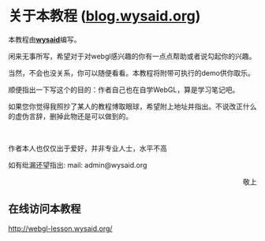 ﻿
<h1>关于本教程 (<a href="http://blog.wysaid.org/" target="_blank">blog.wysaid.org</a>)</h1>
<p>本教程由<u><b><a href="http://blog.wysaid.org/" target="_blank">wysaid</a></b></u>编写。</p>
<p>闲来无事所写，希望对于对webgl感兴趣的你有一点点帮助或者说勾起你的兴趣。</p>
<p>当然，不会也没关系，你可以随便看看。本教程将附带可执行的demo供你取乐。</p>
<p>顺便指出一下写这个的目的：作者自己也在自学WebGL，算是学习笔记吧。</p>
<p>如果您你觉得我照抄了某人的教程博取眼球，希望附上地址并指出。不说改正什么的虚伪言辞，删掉此物还是可以做到的。</p>
<br />
<p>作者本人也仅仅出于爱好，并非专业人士，水平不高</p>
<p>如有纰漏还望指出: mail: admin@wysaid.org</p>
<p style="text-align:right">敬上</p>
    
## 在线访问本教程 ##

http://webgl-lesson.wysaid.org/